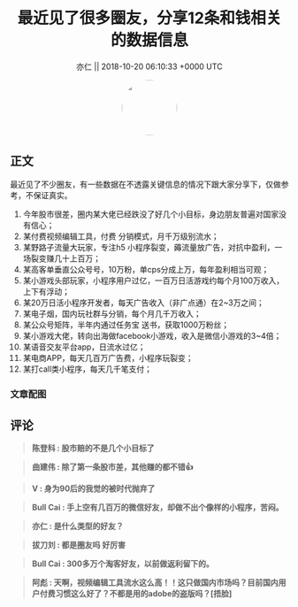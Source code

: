 <h1 align="center">最近见了很多圈友，分享12条和钱相关的数据信息</h1>




<p align="center">
    <a>亦仁 || 2018-10-20 06:10:33 &#43;0000 UTC</a>
</p>

<div align="center">
    <img src="https://images.zsxq.com/Fn3NQqCN8nuGF86yZPXSbEsl0mb3?e=1590940799&amp;token=kIxbL07-8jAj8w1n4s9zv64FuZZNEATmlU_Vm6zD:pfbNc8W3hS0oYG_hyXXh_rHMHuc=" width="100" height="100" style="border:1px solid;border-radius:50%; color:#ffffff"/>
</div>




## 正文

<div>
最近见了不少圈友，有一些数据在不透露关键信息的情况下跟大家分享下，仅做参考，不保证真实。

1. 今年股市很差，圈内某大佬已经跌没了好几个小目标，身边朋友普遍对国家没有信心；
2. 某付费视频编辑工具，付费 分销模式，月千万级别流水；
3. 某野路子流量大玩家，专注h5 小程序裂变，薅流量放广告，对抗中盈利，一场裂变赚几十上百万；
4. 某高客单垂直公众号号，10万粉，单cps分成上万，每年盈利相当可观；
5. 某小游戏头部玩家，小程序用户过亿，一百万日活游戏约每个月100万收入，上下有浮动；
6. 某20万日活小程序开发者，每天广告收入（非广点通）在2~3万之间；
7. 某电子烟，国内玩社群与分销，每个月几千万收入；
8. 某公众号矩阵，半年内通过任务宝 送书，获取1000万粉丝；
9. 某小游戏大佬，转向出海做facebook小游戏，收入是微信小游戏的3~4倍；
10. 某语音交友平台app，日流水过亿；
11. 某电商APP，每天几百万广告费，小程序玩裂变；
12. 某打call类小程序，每天几千笔支付；
</div>

### 文章配图

<div class="image" align="center">

</div>


## 评论

<div align="left">
<div>

<blockquote >
<span> <strong>陈登科 : 股市赔的不是几个小目标了 </strong></span>
</blockquote>

<blockquote >
<span> <strong>曲建伟 : 除了第一条股市差，其他赚的都不错👍 </strong></span>
</blockquote>

<blockquote >
<span> <strong>V : 身为90后的我觉的被时代抛弃了 </strong></span>
</blockquote>

<blockquote >
<span> <strong>Bull Cai : 手上空有几百万的微信好友，却做不出个像样的小程序，苦闷。 </strong></span>
</blockquote>

<blockquote >
<span> <strong>亦仁 : 是什么类型的好友？ </strong></span>
</blockquote>

<blockquote >
<span> <strong>拔刀刘 : 都是圈友吗 好厉害 </strong></span>
</blockquote>

<blockquote >
<span> <strong>Bull Cai : 300多万个淘客好友，以前做返利留下的。 </strong></span>
</blockquote>

<blockquote >
<span> <strong>阿彪 : 天啊，视频编辑工具流水这么高！！这只做国内市场吗？目前国内用户付费习惯这么好了？不都是用的adobe的盗版吗？[捂脸] </strong></span>
</blockquote>

</div>
</div>